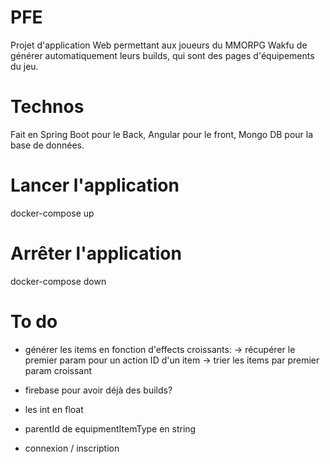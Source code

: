 # PFE 
Projet d'application Web permettant aux joueurs du MMORPG Wakfu de générer automatiquement leurs builds, qui sont des pages d'équipements du jeu.

# Technos
Fait en Spring Boot pour le Back, Angular pour le front, Mongo DB pour la base de données.

# Lancer l'application
docker-compose up

# Arrêter l'application
docker-compose down

# To do
- générer les items en fonction d'effects croissants:
-> récupérer le premier param pour un action ID d'un item
-> trier les items par premier param croissant

- firebase pour avoir déjà des builds?
- les int en float
- parentId de equipmentItemType en string
- connexion / inscription